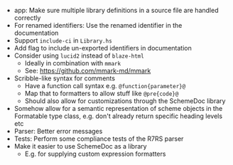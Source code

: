 * app: Make sure multiple library definitions in a source file are handled correctly
* For renamed identifiers: Use the renamed identifier in the documentation
* Support `include-ci` in `Library.hs`
* Add flag to include un-exported identifiers in documentation
* Consider using `lucid2` instead of `blaze-html`
    * Ideally in combination with `mmark`
    * See: https://github.com/mmark-md/mmark
* Scribble-like syntax for comments
    * Have a function call syntax e.g. `@function{parameter}@`
    * Map that to formatters to allow stuff like `@pre{code}@`
    * Should also allow for customizations through the SchemeDoc library
* Somehow allow for a semantic representation of scheme objects
  in the Formatable type class, e.g. don't already return specific
  heading levels etc
* Parser: Better error messages
* Tests: Perform some compliance tests of the R7RS parser
* Make it easier to use SchemeDoc as a library
    * E.g. for supplying custom expression formatters
